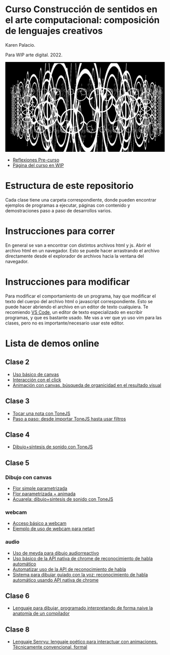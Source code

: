 Curso Construcción de sentidos en el arte computacional: composición de lenguajes creativos
==========

Karen Palacio.

Para WIP arte digital.
2022.

<img src="menades.png">


* [Reflexiones Pre-curso](https://karen-pal.github.io/pre_curso)
* [Página del curso en WIP](https://wipartedigital.com/2022/02/la-construccion-de-sentidos-en-el-arte-computacional/)

# Estructura de este repositorio

Cada clase tiene una carpeta correspondiente, donde pueden encontrar ejemplos de programas a ejecutar, páginas con contenido y demostraciones paso a paso de desarrollos varios.

# Instrucciones para correr

En general se van a encontrar con distintos archivos html y js. Abrir el archivo html en un navegador. Esto se puede hacer arrastrando el archivo directamente desde el explorador de archivos hacia la ventana del navegador.


# Instrucciones para modificar

Para modificar el comportamiento de un programa, hay que modificar el texto del cuerpo del archivo html o javascript correspondiente. Esto se puede hacer abriendo el archivo en un editor de texto cualquiera. Te recomiendo [VS Code](https://code.visualstudio.com/), un editor de texto especializado en escribir programas, y que es bastante usado. Me vas a ver que yo uso vim para las clases, pero no es importante/necesario usar este editor.

# Lista de demos online

## Clase 2
- [Uso básico de canvas](https://karen-pal.github.io/curso_construcci-n_sentidos/clase2_texto-dibujo/canvas_simple.html)
- [Interacción con el click](https://karen-pal.github.io/curso_construcci-n_sentidos/clase2_texto-dibujo/test.html)
- [Animación con canvas, búsqueda de organicidad en el resultado visual](https://karen-pal.github.io/curso_construcci-n_sentidos/clase2_texto-dibujo/canvas_ad.html)
## Clase 3
- [Tocar una nota con ToneJS](https://karen-pal.github.io/curso_construcci-n_sentidos/clase3_texto-sonido/tocar_un_sonido.html)
- [Paso a paso: desde importar ToneJS hasta usar filtros](https://karen-pal.github.io/curso_construcci-n_sentidos/clase3_texto-sonido/paso_a_paso/)
## Clase 4
- [Dibujo+síntesis de sonido con ToneJS](https://karen-pal.github.io/curso_construcci-n_sentidos/clase4_texto-sonido-imagen/sorpr.html)

## Clase 5
### Dibujo con canvas
- [Flor simple parametrizada](https://karen-pal.github.io/curso_construcci-n_sentidos/clase5_interconexiones/flor_simple.html)
- [Flor parametrizada + animada](https://karen-pal.github.io/curso_construcci-n_sentidos/clase5_interconexiones/flor.html)
- [Acuarela: dibujo+sintesis de sonido con ToneJS](https://karen-pal.github.io/curso_construcci-n_sentidos/clase5_interconexiones/acuarela.html)
### webcam
- [Acceso básico a webcam](https://karen-pal.github.io/curso_construcci-n_sentidos/clase5_interconexiones/webcam2.html)
- [Ejemplo de uso de webcam para netart](https://karen-pal.github.io/curso_construcci-n_sentidos/clase5_interconexiones/webcam.html)
### audio
- [Uso de meyda para dibujo audiorreactivo](https://karen-pal.github.io/curso_construcci-n_sentidos/clase5_interconexiones/meyda_audiorreactivo.html)
- [Uso básico de la API nativa de chrome de reconocimiento de habla automático](https://karen-pal.github.io/curso_construcci-n_sentidos/clase5_interconexiones/recognition.html)
- [Automatizar uso de la API de reconocimiento de habla](https://karen-pal.github.io/curso_construcci-n_sentidos/clase5_interconexiones/recognition_automatica.html)
- [Sistema para dibujar guiado con la voz: reconocimiento de habla automático usando API nativa de chrome](https://karen-pal.github.io/curso_construcci-n_sentidos/clase5_interconexiones/recognition_draw.html)

## Clase 6
- [Lenguaje para dibujar, programado interpretando de forma naive la anatomía de un compilador](https://karen-pal.github.io/curso_construcci-n_sentidos/langs/indexDraw.html)

## Clase 8
- [Lenguaje Senryu: lenguaje poético para interactuar con animaciones. Técnicamente convencional, formal](https://karen-pal.github.io/curso_construcci-n_sentidos/clase8_semantica/desaparezco.html)

